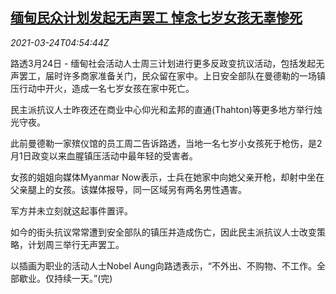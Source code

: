 <!--1616562062000-->
[缅甸民众计划发起无声罢工 悼念七岁女孩无辜惨死](https://cn.reuters.com/article/myanmar-strike-0324-wedn-idCNKBS2BG0FZ)
------

<div><i>2021-03-24T04:54:44Z</i></div><p>路透3月24日 - 缅甸社会活动人士周三计划进行更多反政变抗议活动，包括发起无声罢工，届时许多商家准备关门，民众留在家中。上日安全部队在曼德勒的一场镇压行动中开火，造成一名七岁女孩在家中死亡。</p><p>民主派抗议人士昨夜还在商业中心仰光和孟邦的直通(Thahton)等更多地方举行烛光守夜。</p><p>此前曼德勒一家殡仪馆的员工周二告诉路透，当地一名七岁小女孩死于枪伤，是2月1日政变以来血腥镇压活动中最年轻的受害者。</p><p>女孩的姐姐向媒体Myanmar Now表示，士兵在她家中向她父亲开枪，却射中坐在父亲腿上的女孩。该媒体报导，同一区域另有两名男性遇害。</p><p>军方并未立刻就这起事件置评。</p><p>如今的街头抗议常常遭到安全部队的镇压并造成伤亡，因此民主派抗议人士改变策略，计划周三举行无声罢工。</p><p>以插画为职业的活动人士Nobel Aung向路透表示，“不外出、不购物、不工作。全部歇业。仅持续一天。”(完)</p>
